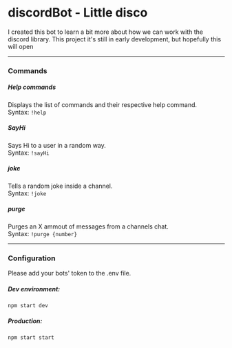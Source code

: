# discordBot - Little disco

I created this bot to learn a bit more about how we can work with the discord library.
This project it's still in early development, but hopefully this will open 

---------

### Commands

##### Help commands
Displays the list of commands and their respective help command.  
Syntax: `!help`

##### SayHi
Says Hi to a user in a random way.  
Syntax: `!sayHi`

##### joke
Tells a random joke inside a channel.  
Syntax: `!joke`

##### purge
Purges an X ammout of messages from a channels chat.  
Syntax: `!purge {number}`


---------

### Configuration

Please add your bots' token to the .env file.

##### Dev environment:

```
npm start dev
```

##### Production:

```
npm start start
```
